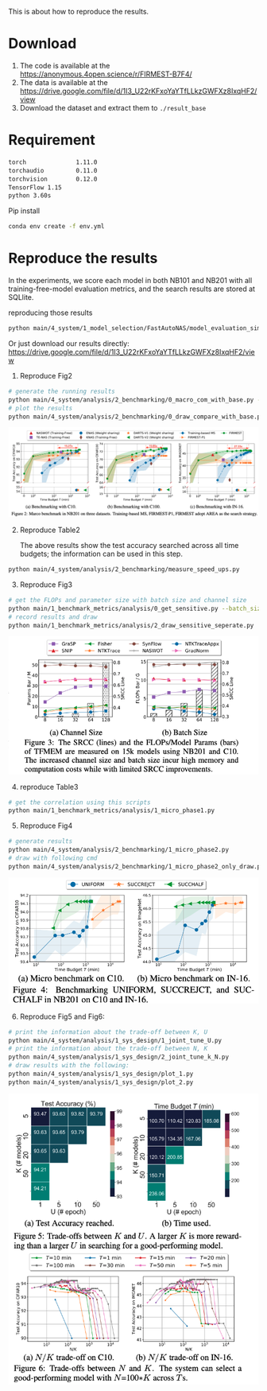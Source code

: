 This is about how to reproduce the results. 

# Download

1. The code is available at the https://anonymous.4open.science/r/FIRMEST-B7F4/
2. The data is available at the https://drive.google.com/file/d/1I3_U22rKFxoYaYTfLLkzGWFXz8IxqHF2/view
3. Download the dataset and extract them to `./result_base`

# Requirement

```bash
torch              1.11.0
torchaudio         0.11.0
torchvision        0.12.0
TensorFlow 1.15
python 3.60s
```

Pip install


```bash
conda env create -f env.yml
```

# Reproduce the results

In the experiments,  we score each model in both NB101 and NB201 with all training-free-model evaluation metrics, and the search results are stored at SQLlite. 

reproducing those results

```bash
python main/4_system/1_model_selection/FastAutoNAS/model_evaluation_simulate.py --dataset cifar10 --search_space nasbench201 --api_loc NAS-Bench-201-v1_1-096897.pth
```

Or just download our results directly: https://drive.google.com/file/d/1I3_U22rKFxoYaYTfLLkzGWFXz8IxqHF2/view

1. Reproduce Fig2
```bash
# generate the running results
python main/4_system/analysis/2_benchmarking/0_macro_com_with_base.py --dataset cifar10 --search_space nasbench201
# plot the results
python main/4_system/analysis/2_benchmarking/0_draw_compare_with_base.py
```
![image-20230123164427375](documents/image-20230123164427375.png)

2. Reproduce Table2

   The above results show the test accuracy searched across all time budgets; the information can be used in this step. 
```bash
python main/4_system/analysis/2_benchmarking/measure_speed_ups.py
```

3. Reproduce Fig3
```bash
# get the FLOPs and parameter size with batch size and channel size
python main/1_benchmark_metrics/analysis/0_get_sensitive.py --batch_size 256 --init_channels 128
# record results and draw
python main/1_benchmark_metrics/analysis/2_draw_sensitive_seperate.py
```
![image-20230123164800041](documents/image-20230123164800041.png)

4. reproduce Table3

```bash
# get the correlation using this scripts
python main/1_benchmark_metrics/analysis/1_micro_phase1.py
```
5. Reproduce Fig4

```bash
# generate results 
python main/4_system/analysis/2_benchmarking/1_micro_phase2.py
# draw with following cmd
python main/4_system/analysis/2_benchmarking/1_micro_phase2_only_draw.py
```
![image-20230123164332648](documents/fig/image-20230123164332648.png)

6. Reproduce Fig5 and Fig6:

```bash
# print the information about the trade-off between K, U
python main/4_system/analysis/1_sys_design/1_joint_tune_U.py
# print the information about the trade-off between N, K
python main/4_system/analysis/1_sys_design/2_joint_tune_k_N.py
# draw results with the following:
python main/4_system/analysis/1_sys_design/plot_1.py 
python main/4_system/analysis/1_sys_design/plot_2.py 
```
![image-20230123165610460](documents/image-20230123165610460.png)